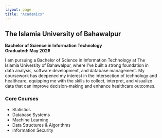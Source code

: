 ```yaml
---
layout: page
title: "Academics"
---
```


## The Islamia University of Bahawalpur
**Bachelor of Science in Information Technology**  
**Graduated: May 2026**  

I am pursuing a Bachelor of Science in Information Technology at The Islamia University of Bahawalpur, where I’ve built a strong foundation in data analysis, software development, and database management. My coursework has deepened my interest in the intersection of technology and healthcare, equipping me with the skills to collect, interpret, and visualize data that can improve decision-making and enhance healthcare outcomes.

### Core Courses  
- Statistics
- Database Systems
- Machine Learning
- Data Structures & Algorithms
- Information Security
